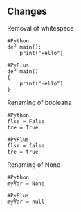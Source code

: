 ## Changes
Removal of whitespace
```
#Python
def main():
    print("Hello")
```
```
#PyPlus
def main()
{
    print("Hello")
}
```

Renaming of booleans
```
#Python
flse = False
tre = True
```
```
#PyPlus
flse = false
tre = true
```

Renaming of None
```
#Python
myVar = None
```
```
#PyPlus
myVar = null
```
